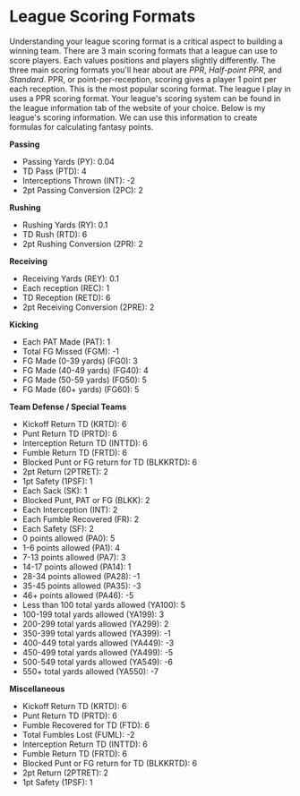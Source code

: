 # League Scoring Formats

Understanding your league scoring format is a critical aspect to building a winning team. There are 3 main scoring formats that a league can use to score players. Each values positions and players slightly differently. The three main scoring formats you'll hear about are *PPR*, *Half-point PPR*, and *Standard*. PPR, or point-per-reception, scoring gives a player 1 point per each reception. This is the most popular scoring format. The league I play in uses a PPR scoring format. Your league's scoring system can be found in the league information tab of the website of your choice. Below is my league's scoring information. We can use this information to create formulas for calculating fantasy points.

**Passing**
* Passing Yards (PY): 0.04
* TD Pass (PTD): 4
* Interceptions Thrown (INT): -2
* 2pt Passing Conversion (2PC): 2

**Rushing**
* Rushing Yards (RY): 0.1
* TD Rush (RTD): 6
* 2pt Rushing Conversion (2PR): 2

**Receiving**
* Receiving Yards (REY): 0.1
* Each reception (REC): 1
* TD Reception (RETD): 6
* 2pt Receiving Conversion (2PRE): 2

**Kicking**
* Each PAT Made (PAT): 1
* Total FG Missed (FGM): -1
* FG Made (0-39 yards) (FG0): 3
* FG Made (40-49 yards) (FG40): 4
* FG Made (50-59 yards) (FG50): 5
* FG Made (60+ yards) (FG60): 5

**Team Defense / Special Teams**
* Kickoff Return TD (KRTD): 6
* Punt Return TD (PRTD): 6
* Interception Return TD (INTTD): 6
* Fumble Return TD (FRTD): 6
* Blocked Punt or FG return for TD (BLKKRTD): 6
* 2pt Return (2PTRET): 2
* 1pt Safety (1PSF): 1
* Each Sack (SK): 1
* Blocked Punt, PAT or FG (BLKK): 2
* Each Interception (INT): 2
* Each Fumble Recovered (FR): 2
* Each Safety (SF): 2
* 0 points allowed (PA0): 5
* 1-6 points allowed (PA1): 4
* 7-13 points allowed (PA7): 3
* 14-17 points allowed (PA14): 1
* 28-34 points allowed (PA28): -1
* 35-45 points allowed (PA35): -3
* 46+ points allowed (PA46): -5
* Less than 100 total yards allowed (YA100): 5
* 100-199 total yards allowed (YA199): 3
* 200-299 total yards allowed (YA299): 2
* 350-399 total yards allowed (YA399): -1
* 400-449 total yards allowed (YA449): -3
* 450-499 total yards allowed (YA499): -5
* 500-549 total yards allowed (YA549): -6
* 550+ total yards allowed (YA550): -7

**Miscellaneous**
* Kickoff Return TD (KRTD): 6
* Punt Return TD (PRTD): 6
* Fumble Recovered for TD (FTD): 6
* Total Fumbles Lost (FUML): -2
* Interception Return TD (INTTD): 6
* Fumble Return TD (FRTD): 6
* Blocked Punt or FG return for TD (BLKKRTD): 6
* 2pt Return (2PTRET): 2
* 1pt Safety (1PSF): 1